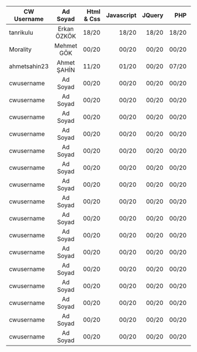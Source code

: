 |  CW Username  |      Ad Soyad      | Html & Css | Javascript |   JQuery  |   PHP   | SQL-MySQL |  Laravel  |
|---------------|:------------------:|-----------:|-----------:|----------:|--------:|----------:|----------:|
| tanrikulu     |  Erkan ÖZKÖK       |   18/20    |   18/20    |   18/20   |  18/20  |   18/20   |   18/20   |
| Morality      |  Mehmet GÖK          |   00/20    |   00/20    |   00/20   |  00/20  |   00/20   |   00/20   |
| ahmetsahin23  |  Ahmet ŞAHİN       |   11/20    |   01/20    |   00/20   |  07/20  |   05/20   |   00/20   |
| cwusername    |  Ad Soyad          |   00/20    |   00/20    |   00/20   |  00/20  |   00/20   |   00/20   |
| cwusername    |  Ad Soyad          |   00/20    |   00/20    |   00/20   |  00/20  |   00/20   |   00/20   |
| cwusername    |  Ad Soyad          |   00/20    |   00/20    |   00/20   |  00/20  |   00/20   |   00/20   |
| cwusername    |  Ad Soyad          |   00/20    |   00/20    |   00/20   |  00/20  |   00/20   |   00/20   |
| cwusername    |  Ad Soyad          |   00/20    |   00/20    |   00/20   |  00/20  |   00/20   |   00/20   |
| cwusername    |  Ad Soyad          |   00/20    |   00/20    |   00/20   |  00/20  |   00/20   |   00/20   |
| cwusername    |  Ad Soyad          |   00/20    |   00/20    |   00/20   |  00/20  |   00/20   |   00/20   |
| cwusername    |  Ad Soyad          |   00/20    |   00/20    |   00/20   |  00/20  |   00/20   |   00/20   |
| cwusername    |  Ad Soyad          |   00/20    |   00/20    |   00/20   |  00/20  |   00/20   |   00/20   |
| cwusername    |  Ad Soyad          |   00/20    |   00/20    |   00/20   |  00/20  |   00/20   |   00/20   |
| cwusername    |  Ad Soyad          |   00/20    |   00/20    |   00/20   |  00/20  |   00/20   |   00/20   |
| cwusername    |  Ad Soyad          |   00/20    |   00/20    |   00/20   |  00/20  |   00/20   |   00/20   |
| cwusername    |  Ad Soyad          |   00/20    |   00/20    |   00/20   |  00/20  |   00/20   |   00/20   |
| cwusername    |  Ad Soyad          |   00/20    |   00/20    |   00/20   |  00/20  |   00/20   |   00/20   |
| cwusername    |  Ad Soyad          |   00/20    |   00/20    |   00/20   |  00/20  |   00/20   |   00/20   |
| cwusername    |  Ad Soyad          |   00/20    |   00/20    |   00/20   |  00/20  |   00/20   |   00/20   |

